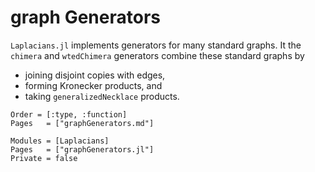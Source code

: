 # graph Generators

`Laplacians.jl` implements generators for many standard graphs.
It the `chimera` and `wtedChimera` generators combine these standard
graphs by

*  joining disjoint copies with edges,
* forming Kronecker products, and
* taking `generalizedNecklace` products.


```@index
Order = [:type, :function]
Pages   = ["graphGenerators.md"]
```

```@autodocs
Modules = [Laplacians]
Pages   = ["graphGenerators.jl"]
Private = false
```
